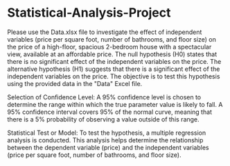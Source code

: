 # Statistical-Analysis-Project

Please use the Data.xlsx file to investigate the effect of independent variables (price per square foot, number of bathrooms, and floor size) on the price of a high-floor, spacious 2-bedroom house with a spectacular view, available at an affordable price. The null hypothesis (H0) states that there is no significant effect of the independent variables on the price. The alternative hypothesis (H1) suggests that there is a significant effect of the independent variables on the price. The objective is to test this hypothesis using the provided data in the "Data" Excel file.
 
Selection of Confidence Level: A 95% confidence level is chosen to determine the range within which the true parameter value is likely to fall. A 95% confidence interval covers 95% of the normal curve, meaning that there is a 5% probability of observing a value outside of this range.

 Statistical Test or Model: To test the hypothesis, a multiple regression analysis is conducted. This analysis helps determine the relationship between the dependent variable (price) and the independent variables (price per square foot, number of bathrooms, and floor size).

